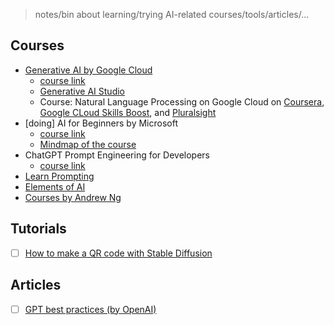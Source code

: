 > notes/bin about learning/trying AI-related courses/tools/articles/...

## Courses

- [Generative AI by Google Cloud](./generative-ai-google-cloud/README.md)
  - [course link](https://www.cloudskillsboost.google/journeys/118)
  - [Generative AI Studio](https://cloud.google.com/generative-ai-studio)
  - Course: Natural Language Processing on Google Cloud on [Coursera](https://www.coursera.org/learn/sequence-models-tensorflow-gcp), [Google CLoud Skills Boost](https://www.cloudskillsboost.google/course_templates/40), and [Pluralsight](https://www.pluralsight.com/courses/natural-language-processing-google-cloud)
- [doing] AI for Beginners by Microsoft
  - [course link](https://microsoft.github.io/AI-For-Beginners/)
  - [Mindmap of the course](http://soshnikov.com/courses/ai-for-beginners/mindmap.html)
- ChatGPT Prompt Engineering for Developers
  - [course link](https://www.deeplearning.ai/short-courses/chatgpt-prompt-engineering-for-developers/)
- [Learn Prompting](https://learnprompting.org/)
- [Elements of AI](https://www.elementsofai.com/)
- [Courses by Andrew Ng](https://www.deeplearning.ai/)

## Tutorials

- [ ] [How to make a QR code with Stable Diffusion](https://stable-diffusion-art.com/qr-code/)

## Articles

- [ ] [GPT best practices (by OpenAI)](https://platform.openai.com/docs/guides/gpt-best-practices/gpt-best-practices)
